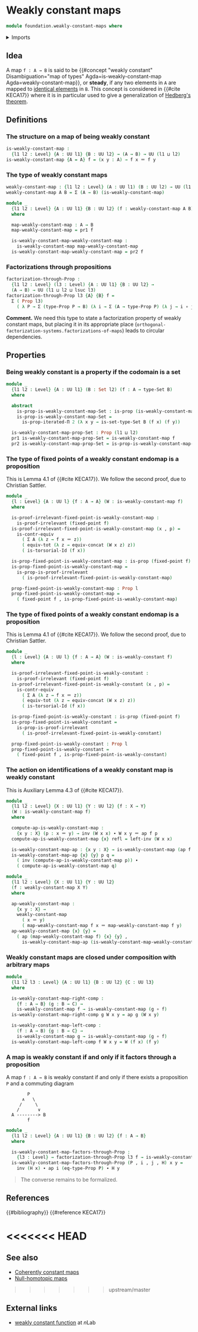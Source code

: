 # Weakly constant maps

```agda
module foundation.weakly-constant-maps where
```

<details><summary>Imports</summary>

```agda
open import foundation.action-on-identifications-functions
open import foundation.dependent-pair-types
open import foundation.fixed-points-endofunctions
open import foundation.identity-types
open import foundation.iterated-dependent-product-types
open import foundation.universe-levels

open import foundation-core.contractible-types
open import foundation-core.function-types
open import foundation-core.functoriality-dependent-pair-types
open import foundation-core.homotopies
open import foundation-core.propositions
open import foundation-core.sets
open import foundation-core.torsorial-type-families
```

</details>

## Idea

A map `f : A → B` is said to be
{{#concept "weakly constant" Disambiguation="map of types" Agda=is-weakly-constant-map Agda=weakly-constant-map}},
or **steady**, if any two elements in `A` are mapped to
[identical elements](foundation-core.identity-types.md) in `B`. This concept is
considered in {{#cite KECA17}} where it is in particular used to give a
generalization of [Hedberg's theorem](foundation.decidable-equality.md).

## Definitions

### The structure on a map of being weakly constant

```agda
is-weakly-constant-map :
  {l1 l2 : Level} {A : UU l1} {B : UU l2} → (A → B) → UU (l1 ⊔ l2)
is-weakly-constant-map {A = A} f = (x y : A) → f x ＝ f y
```

### The type of weakly constant maps

```agda
weakly-constant-map : {l1 l2 : Level} (A : UU l1) (B : UU l2) → UU (l1 ⊔ l2)
weakly-constant-map A B = Σ (A → B) (is-weakly-constant-map)

module _
  {l1 l2 : Level} {A : UU l1} {B : UU l2} (f : weakly-constant-map A B)
  where

  map-weakly-constant-map : A → B
  map-weakly-constant-map = pr1 f

  is-weakly-constant-map-weakly-constant-map :
    is-weakly-constant-map map-weakly-constant-map
  is-weakly-constant-map-weakly-constant-map = pr2 f
```

### Factorizations through propositions

```agda
factorization-through-Prop :
  {l1 l2 : Level} (l3 : Level) {A : UU l1} {B : UU l2} →
  (A → B) → UU (l1 ⊔ l2 ⊔ lsuc l3)
factorization-through-Prop l3 {A} {B} f =
  Σ ( Prop l3)
    ( λ P → Σ (type-Prop P → B) (λ i → Σ (A → type-Prop P) (λ j → i ∘ j ~ f)))
```

**Comment.** We need this type to state a factorization property of weakly
constant maps, but placing it in its appropriate place
(`orthogonal-factorization-systems.factorizations-of-maps`) leads to circular
dependencies.

## Properties

### Being weakly constant is a property if the codomain is a set

```agda
module _
  {l1 l2 : Level} {A : UU l1} (B : Set l2) (f : A → type-Set B)
  where

  abstract
    is-prop-is-weakly-constant-map-Set : is-prop (is-weakly-constant-map f)
    is-prop-is-weakly-constant-map-Set =
      is-prop-iterated-Π 2 (λ x y → is-set-type-Set B (f x) (f y))

  is-weakly-constant-map-prop-Set : Prop (l1 ⊔ l2)
  pr1 is-weakly-constant-map-prop-Set = is-weakly-constant-map f
  pr2 is-weakly-constant-map-prop-Set = is-prop-is-weakly-constant-map-Set
```

### The type of fixed points of a weakly constant endomap is a proposition

This is Lemma 4.1 of {{#cite KECA17}}. We follow the second proof, due to
Christian Sattler.

```agda
module _
  {l : Level} {A : UU l} {f : A → A} (W : is-weakly-constant-map f)
  where

  is-proof-irrelevant-fixed-point-is-weakly-constant-map :
    is-proof-irrelevant (fixed-point f)
  is-proof-irrelevant-fixed-point-is-weakly-constant-map (x , p) =
    is-contr-equiv
      ( Σ A (λ z → f x ＝ z))
      ( equiv-tot (λ z → equiv-concat (W x z) z))
      ( is-torsorial-Id (f x))

  is-prop-fixed-point-is-weakly-constant-map : is-prop (fixed-point f)
  is-prop-fixed-point-is-weakly-constant-map =
    is-prop-is-proof-irrelevant
      ( is-proof-irrelevant-fixed-point-is-weakly-constant-map)

  prop-fixed-point-is-weakly-constant-map : Prop l
  prop-fixed-point-is-weakly-constant-map =
    ( fixed-point f , is-prop-fixed-point-is-weakly-constant-map)
```

### The type of fixed points of a weakly constant endomap is a proposition

This is Lemma 4.1 of {{#cite KECA17}}. We follow the second proof, due to
Christian Sattler.

```agda
module _
  {l : Level} {A : UU l} {f : A → A} (W : is-weakly-constant f)
  where

  is-proof-irrelevant-fixed-point-is-weakly-constant :
    is-proof-irrelevant (fixed-point f)
  is-proof-irrelevant-fixed-point-is-weakly-constant (x , p) =
    is-contr-equiv
      ( Σ A (λ z → f x ＝ z))
      ( equiv-tot (λ z → equiv-concat (W x z) z))
      ( is-torsorial-Id (f x))

  is-prop-fixed-point-is-weakly-constant : is-prop (fixed-point f)
  is-prop-fixed-point-is-weakly-constant =
    is-prop-is-proof-irrelevant
      ( is-proof-irrelevant-fixed-point-is-weakly-constant)

  prop-fixed-point-is-weakly-constant : Prop l
  prop-fixed-point-is-weakly-constant =
    ( fixed-point f , is-prop-fixed-point-is-weakly-constant)
```

### The action on identifications of a weakly constant map is weakly constant

This is Auxiliary Lemma 4.3 of {{#cite KECA17}}.

```agda
module _
  {l1 l2 : Level} {X : UU l1} {Y : UU l2} {f : X → Y}
  (W : is-weakly-constant-map f)
  where

  compute-ap-is-weakly-constant-map :
    {x y : X} (p : x ＝ y) → inv (W x x) ∙ W x y ＝ ap f p
  compute-ap-is-weakly-constant-map {x} refl = left-inv (W x x)

  is-weakly-constant-map-ap : {x y : X} → is-weakly-constant-map (ap f {x} {y})
  is-weakly-constant-map-ap {x} {y} p q =
    ( inv (compute-ap-is-weakly-constant-map p)) ∙
    ( compute-ap-is-weakly-constant-map q)

module _
  {l1 l2 : Level} {X : UU l1} {Y : UU l2}
  (f : weakly-constant-map X Y)
  where

  ap-weakly-constant-map :
    {x y : X} →
    weakly-constant-map
      ( x ＝ y)
      ( map-weakly-constant-map f x ＝ map-weakly-constant-map f y)
  ap-weakly-constant-map {x} {y} =
    ( ap (map-weakly-constant-map f) {x} {y} ,
      is-weakly-constant-map-ap (is-weakly-constant-map-weakly-constant-map f))
```

### Weakly constant maps are closed under composition with arbitrary maps

```agda
module _
  {l1 l2 l3 : Level} {A : UU l1} {B : UU l2} {C : UU l3}
  where

  is-weakly-constant-map-right-comp :
    {f : A → B} (g : B → C) →
    is-weakly-constant-map f → is-weakly-constant-map (g ∘ f)
  is-weakly-constant-map-right-comp g W x y = ap g (W x y)

  is-weakly-constant-map-left-comp :
    (f : A → B) {g : B → C} →
    is-weakly-constant-map g → is-weakly-constant-map (g ∘ f)
  is-weakly-constant-map-left-comp f W x y = W (f x) (f y)
```

### A map is weakly constant if and only if it factors through a proposition

A map `f : A → B` is weakly constant if and only if there exists a proposition
`P` and a commuting diagram

```text
        P
      ∧   \
     /     \
    /       ∨
  A --------> B
        f
```

```agda
module _
  {l1 l2 : Level} {A : UU l1} {B : UU l2} {f : A → B}
  where

  is-weakly-constant-map-factors-through-Prop :
    {l3 : Level} → factorization-through-Prop l3 f → is-weakly-constant-map f
  is-weakly-constant-map-factors-through-Prop (P , i , j , H) x y =
    inv (H x) ∙ ap i (eq-type-Prop P) ∙ H y
```

> The converse remains to be formalized.

## References

{{#bibliography}} {{#reference KECA17}}

# <<<<<<< HEAD

## See also

- [Coherently constant maps](foundation.coherently-constant-maps.md)
- [Null-homotopic maps](foundation.null-homotopic-maps.md)

> > > > > > > upstream/master

## External links

- [weakly constant function](https://ncatlab.org/nlab/show/weakly+constant+function)
  at $n$Lab
